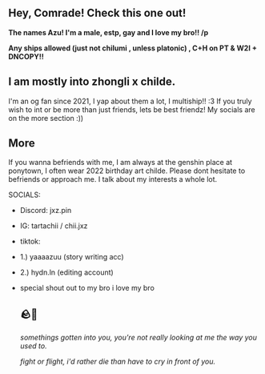 ## Hey, Comrade! Check this one out!

**The names Azu! I'm a male, estp, gay  and I love my bro!! /p**

**Any ships allowed (just not chilumi , unless platonic) , C+H on PT & W2I + DNCOPY!!**

## I am mostly into zhongli x childe. 

I'm an og fan since 2021, I yap about them a lot, I multiship!! :3 If you truly wish to int or be more than just friends, lets be best friendz! My socials are on the more section :))

## More

If you wanna befriends with me, I am always at the genshin place at ponytown, I often wear 2022 birthday art childe. Please dont hesitate to befriends or approach me. I talk about my interests a whole lot. 

SOCIALS:
- Discord: jxz.pin
- IG: tartachii / chii.jxz
- tiktok:
- 1.) yaaaazuu (story writing acc)
- 2.) hydn.ln (editing account)

- special shout out to my bro i love my bro


  ## 🪨🌊
  *somethings gotten into you, you're not really looking at me the way you used to.*

  *fight or flight, i'd rather die than have to cry in front of you.* 
